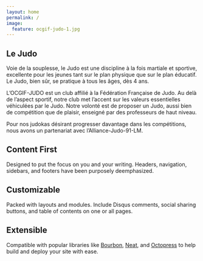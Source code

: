 ```yaml
---
layout: home
permalink: /
image:
  feature: ocgif-judo-1.jpg
---
```


<div class="tiles">

<div class="tile">
  <h2 class="post-title">Le Judo</h2>
  <p class="post-excerpt">Voie de la souplesse, le Judo est une discipline à la fois martiale et sportive, excellente pour les jeunes tant sur le plan physique que sur le plan éducatif.
Le Judo, bien sûr, se pratique à tous les âges, dès 4 ans.

L’OCGIF-JUDO est un club affilié à la Fédération Française de Judo. Au delà de l’aspect sportif, notre club met l’accent sur les valeurs essentielles véhiculées par le Judo. Notre volonté est de proposer un Judo, aussi bien de compétition que de plaisir, enseigné par des professeurs de haut niveau.

Pour nos judokas désirant progresser davantage dans les compétitions, nous avons un partenariat avec l’Alliance-Judo-91-LM.</p>
</div><!-- /.tile -->

<div class="tile">
  <h2 class="post-title">Content First</h2>
  <p class="post-excerpt">Designed to put the focus on you and your writing. Headers, navigation, sidebars, and footers have been purposely deemphasized.</p>
</div><!-- /.tile -->

<div class="tile">
  <h2 class="post-title">Customizable</h2>
  <p class="post-excerpt">Packed with layouts and modules. Include Disqus comments, social sharing buttons, and table of contents on one or all pages.</p>
</div><!-- /.tile -->

<div class="tile">
  <h2 class="post-title">Extensible</h2>
  <p class="post-excerpt">Compatible with popular libraries like <a href="http://bourbon.io">Bourbon</a>, <a href="http://neat.bourbon.io/">Neat</a>, and <a href="http://github.com/octopress/octopress">Octopress</a> to help build and deploy your site with ease.</p>
</div><!-- /.tile -->

</div><!-- /.tiles -->
